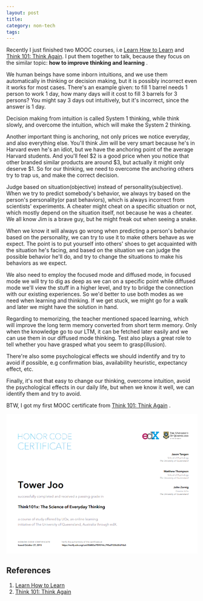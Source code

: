 ```yaml
---
layout: post
title: 
category: non-tech
tags: 
---
```


Recently I just finished two MOOC courses, i.e [Learn How to Learn][Learn How to Learn] and [Think 101: Think Again][Think 101: Think Again].
I put them together to talk, because they focus on the similar topic: **how to improve thinking and learning** .

We human beings have some inborn intuitions, and we use them automatically in thinking or decision making, 
but it is possibly incorrect even it works for most cases. There's an example given: to fill 1 barrel needs 1 person
to work 1 day, how many days will it cost to fill 3 barrels for 3 persons? You might say 3 days out intuitively, but 
it's incorrect, since the answer is 1 day. 

Decision making from intuition is called System 1 thinking, while think slowly, and overcome the intuition, which will 
make the System 2 thinking.

Another important thing is anchoring, not only prices we notice everyday, and also everything else. You'll think Jim will
be very smart because he's in Harvard even he's an idiot, but we have the anchoring point of the average Harvard students.
And you'll feel $2 is a good price when you notice that other branded similar products are around $3, but actually it might 
only deserve $1. So for our thinking, we need to overcome the anchoring others try to trap us, and make the correct decision.

Judge based on situation(objective) instead of personality(subjective). When we try to predict somebody's behavior, we always
try based on the person's personality(or past behaviors), which is always incorrect from scientists' experiments. A cheater might
cheat on a specific situation or not, which mostly depend on the situation itself, not because he was a cheater. We all know Jim
is a brave guy, but he might freak out when seeing a snake.

When we know it will always go wrong when predicting a person's behavior based on the personality, we can try to use it to make
others behave as we expect. The point is to put yourself into others' shoes to get acquainted with the situation he's facing,
and based on the situation we can judge the possible behavior he'll do, and try to change the situations to make his behaviors
as we expect.

We also need to employ the focused mode and diffused mode, in focused mode we will try to dig as deep as we can on a specific point
while diffused mode we'll view the stuff in a higher level, and try to bridge the connection with our existing experiences. So
we'd better to use both modes as we need when learning and thinking. If we get stuck, we might go for a walk and later we might
have the solution in hand.

Regarding to memorizing, the teacher mentioned spaced learning, which will improve the long term memory converted from short
term memory. Only when the knowledge go to our LTM, it can be fetched later easily and we can use them in our diffused mode thinking.
Test also plays a great role to tell whether you have grasped what you seem to grasp(illusion). 

There're also some psychological effects we should indentify and try to avoid if possible, e.g confirmation bias, availability 
heuristic, expectancy effect, etc.

Finally, it's not that easy to change our thinking, overcome intuition, avoid the psychological effects in our daily life, but when
we know it well, we can identify them and try to avoid.

BTW, I got my first MOOC certificate from [Think 101: Think Again][Think 101: Think Again] .

![certific](/assets/images/certific.png)


## References

1. [Learn How to Learn][Learn How to Learn]
2. [Think 101: Think Again][Think 101: Think Again]


[Learn How to Learn]:  https://www.coursera.org/learn/learning-how-to-learn
[Think 101: Think Again]: http://think101.org/

